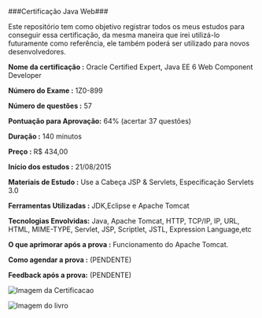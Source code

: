 ###Certificação Java Web###

Este repositório tem como objetivo registrar todos os meus estudos para conseguir essa certificação, da mesma maneira que irei utilizá-lo futuramente como referência, ele também poderá ser utilizado para novos desenvolvedores.

**Nome da certificação    :** Oracle Certified Expert, Java EE 6 Web Component Developer

**Número do Exame         :** 1Z0-899

**Número de questões      :** 57

**Pontuação para Aprovação:** 64% (acertar 37 questões)

**Duração                 :** 140 minutos 

**Preço                   :** R$ 434,00

**Início dos estudos :** 21/08/2015

**Materiais de Estudo :** Use a Cabeça JSP & Servlets, Especificação Servlets 3.0

**Ferramentas Utilizadas :** JDK,Eclipse e Apache Tomcat

**Tecnologias Envolvidas:** Java, Apache Tomcat, HTTP, TCP/IP, IP, URL, HTML, MIME-TYPE, Servlet, JSP, Scriptlet, JSTL, Expression Language,etc

**O que aprimorar após a prova :** Funcionamento do Apache Tomcat.

**Como agendar a prova :** (PENDENTE)

**Feedback após a prova:** (PENDENTE)


![Imagem da Certificacao](http://s28.postimg.org/sva77qszv/phpv1oh_Lo.jpg)

![Imagem do livro](http://isuba.s8.com.br/produtos/01/00/item/6829/4/6829450G1.jpg)
